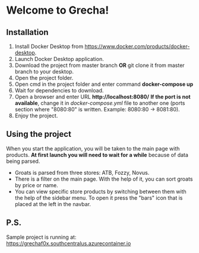 ﻿# Welcome to Grecha!

## Installation
1. Install Docker Desktop from https://www.docker.com/products/docker-desktop.
2. Launch Docker Desktop application.
3. Download the project from master branch **OR** git clone it from master branch to your desktop.
4. Open the project folder.
5. Open cmd in the project folder and enter command **docker-compose up**
6. Wait for dependencies to download.
7. Open a browser and enter URL **http://localhost:8080/**
**If the port is not available**, change it in *docker-compose.yml* file to another one (ports section where "8080:80" is written. Example: 8080:80 -> 8081:80).
8. Enjoy the project.


## Using the project
When you start the application, you will be taken to the main page with products. **At first launch you will need to wait for a while** because of data being parsed.

 - Groats is parsed from three stores: ATB, Fozzy, Novus.
 - There is a filter on the main page. With the help of it, you can sort groats by price or name.
 - You can view specific store products by switching between them with the help of the sidebar menu. To open it press the "bars" icon that is placed at the left in the navbar.

## P.S.
Sample project is running at: https://grechaf0x.southcentralus.azurecontainer.io
